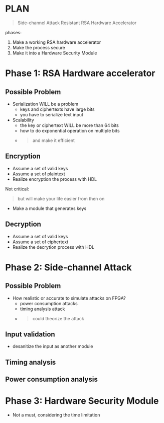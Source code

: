 # PLAN
> Side-channel Attack Resistant RSA Hardware Accelerator

phases:
1. Make a working RSA hardware accelerator
2. Make the process secure
3. Make it into a Hardware Security Module

# Phase 1: RSA Hardware accelerator

## Possible Problem

- Serialization WILL be a problem
	- keys and ciphertexts have large bits
	- you have to serialize text input
- Scalability
	- the key or ciphertext WILL be more than 64 bits
	- how to do exponential operation on multiple bits
	- > and make it efficient

## Encryption

- Assume a set of valid keys
- Assume a set of plaintext
- Realize encryption the process with HDL

Not critical:
> but will make your life easier from then on
- Make a module that generates keys

## Decryption

- Assume a set of valid keys
- Assume a set of ciphertext
- Realize the decrytion process with HDL

# Phase 2: Side-channel Attack

## Possible Problem

- How realistic or accurate to simulate attacks on FPGA?
	- power consumption attacks
	- timing analysis attack
	- > could theorize the attack

## Input validation
- desanitize the input as another module

## Timing analysis

## Power consumption analysis


# Phase 3: Hardware Security Module

- Not a must, considering the time limitation
